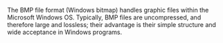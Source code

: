 The BMP file format (Windows bitmap) handles graphic files within the Microsoft Windows OS. Typically, BMP files are uncompressed, and therefore large and lossless; their advantage is their simple structure and wide acceptance in Windows programs.